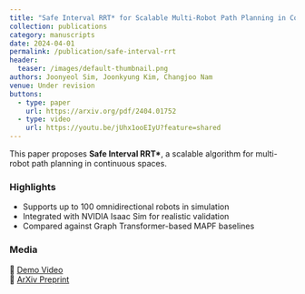 ```yaml
---
title: "Safe Interval RRT* for Scalable Multi-Robot Path Planning in Continuous Space"
collection: publications
category: manuscripts
date: 2024-04-01
permalink: /publication/safe-interval-rrt
header:
  teaser: /images/default-thumbnail.png
authors: Joonyeol Sim, Joonkyung Kim, Changjoo Nam
venue: Under revision
buttons:
  - type: paper
    url: https://arxiv.org/pdf/2404.01752
  - type: video
    url: https://youtu.be/jUhx1ooEIyU?feature=shared
---
```



This paper proposes **Safe Interval RRT\***, a scalable algorithm for multi-robot path planning in continuous spaces.

### Highlights

- Supports up to 100 omnidirectional robots in simulation
- Integrated with NVIDIA Isaac Sim for realistic validation
- Compared against Graph Transformer-based MAPF baselines

### Media

🎥 [Demo Video](https://youtu.be/jUhx1ooEIyU?feature=shared)  
📄 [ArXiv Preprint](https://arxiv.org/pdf/2404.01752)
